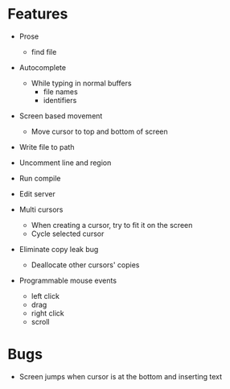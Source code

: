 # Features
* Prose
  - find file

* Autocomplete
  - While typing in normal buffers
    + file names
    + identifiers

* Screen based movement
  - Move cursor to top and bottom of screen

* Write file to path
* Uncomment line and region
* Run compile
* Edit server

* Multi cursors
  - When creating a cursor, try to fit it on the screen
  - Cycle selected cursor

* Eliminate copy leak bug
  - Deallocate other cursors' copies

* Programmable mouse events
  - left click
  - drag
  - right click
  - scroll

# Bugs
* Screen jumps when cursor is at the bottom and inserting text
